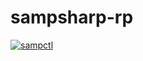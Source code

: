 # sampsharp-rp

[![sampctl](https://img.shields.io/badge/sampctl-sampsharp_rp-2f2f2f.svg?style=for-the-badge)](https://github.com/duydang2311/samprp)

